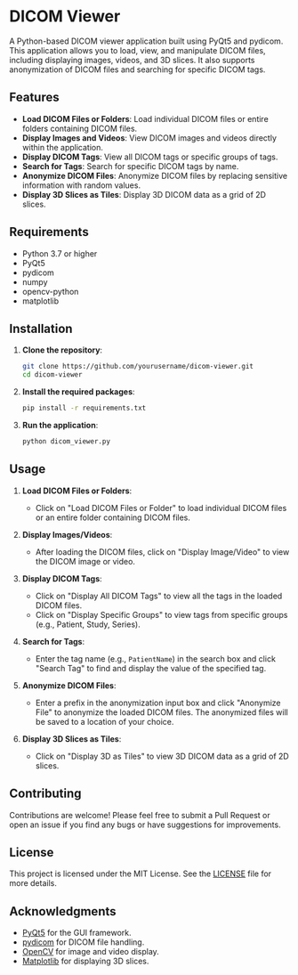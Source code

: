# DICOM Viewer

A Python-based DICOM viewer application built using PyQt5 and pydicom. This application allows you to load, view, and manipulate DICOM files, including displaying images, videos, and 3D slices. It also supports anonymization of DICOM files and searching for specific DICOM tags.

## Features

- **Load DICOM Files or Folders**: Load individual DICOM files or entire folders containing DICOM files.
- **Display Images and Videos**: View DICOM images and videos directly within the application.
- **Display DICOM Tags**: View all DICOM tags or specific groups of tags.
- **Search for Tags**: Search for specific DICOM tags by name.
- **Anonymize DICOM Files**: Anonymize DICOM files by replacing sensitive information with random values.
- **Display 3D Slices as Tiles**: Display 3D DICOM data as a grid of 2D slices.

## Requirements

- Python 3.7 or higher
- PyQt5
- pydicom
- numpy
- opencv-python
- matplotlib

## Installation

1. **Clone the repository**:
   ```bash
   git clone https://github.com/yourusername/dicom-viewer.git
   cd dicom-viewer
   ```

2. **Install the required packages**:
   ```bash
   pip install -r requirements.txt
   ```

3. **Run the application**:
   ```bash
   python dicom_viewer.py
   ```

## Usage

1. **Load DICOM Files or Folders**:
   - Click on "Load DICOM Files or Folder" to load individual DICOM files or an entire folder containing DICOM files.

2. **Display Images/Videos**:
   - After loading the DICOM files, click on "Display Image/Video" to view the DICOM image or video.

3. **Display DICOM Tags**:
   - Click on "Display All DICOM Tags" to view all the tags in the loaded DICOM files.
   - Click on "Display Specific Groups" to view tags from specific groups (e.g., Patient, Study, Series).

4. **Search for Tags**:
   - Enter the tag name (e.g., `PatientName`) in the search box and click "Search Tag" to find and display the value of the specified tag.

5. **Anonymize DICOM Files**:
   - Enter a prefix in the anonymization input box and click "Anonymize File" to anonymize the loaded DICOM files. The anonymized files will be saved to a location of your choice.

6. **Display 3D Slices as Tiles**:
   - Click on "Display 3D as Tiles" to view 3D DICOM data as a grid of 2D slices.

## Contributing

Contributions are welcome! Please feel free to submit a Pull Request or open an issue if you find any bugs or have suggestions for improvements.

## License

This project is licensed under the MIT License. See the [LICENSE](LICENSE) file for more details.

## Acknowledgments

- [PyQt5](https://pypi.org/project/PyQt5/) for the GUI framework.
- [pydicom](https://pypi.org/project/pydicom/) for DICOM file handling.
- [OpenCV](https://opencv.org/) for image and video display.
- [Matplotlib](https://matplotlib.org/) for displaying 3D slices.
